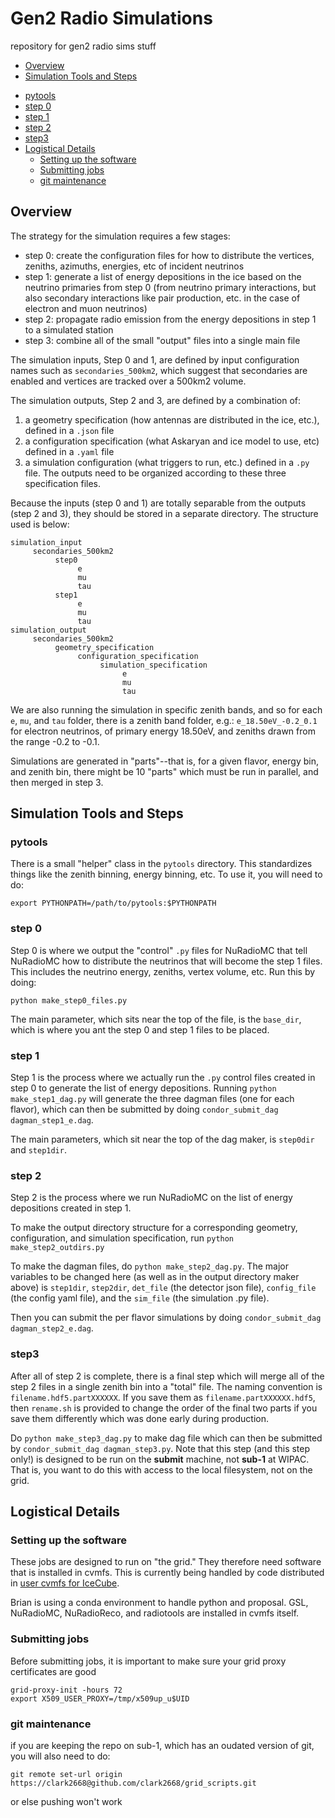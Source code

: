 # Gen2 Radio Simulations
repository for gen2 radio sims stuff

- [Overview](#overview)
- [Simulation Tools and Steps](#simulation-tools-and-steps)
 * [pytools](#pytools)
 * [step 0](#step-0)
 * [step 1](#step-1)
 * [step 2](#step-2)
 * [step3](#step3)
* [Logistical Details](#logistical-details)
  + [Setting up the software](#setting-up-the-software)
  + [Submitting jobs](#submitting-jobs)
  + [git maintenance](#git-maintenance)

## Overview

The strategy for the simulation requires a few stages:

- step 0: create the configuration files for how to distribute the vertices, zeniths, azimuths, energies, etc of incident neutrinos
- step 1: generate a list of energy depositions in the ice based on the neutrino primaries from step 0 (from neutrino primary interactions, but also secondary interactions like pair production, etc. in the case of electron and muon neutrinos)
- step 2: propagate radio emission from the energy depositions in step 1 to a simulated station
- step 3: combine all of the small "output" files into a single main file

The simulation inputs, Step 0 and 1, are defined by input configuration names such as `secondaries_500km2`, which suggest that secondaries are enabled and vertices are tracked over a 500km2 volume.

The simulation outputs, Step 2 and 3, are defined by a combination of:
1. a geometry specification (how antennas are distributed in the ice, etc.), defined in a `.json` file
2. a configuration specification (what Askaryan and ice model to use, etc)  defined in a `.yaml` file
3. a simulation configuration (what triggers to run, etc.) defined in a `.py` file.
The outputs need to be organized according to these three specification files.

Because the inputs (step 0 and 1) are totally separable from the outputs (step 2 and 3), they should be stored in a separate directory. The structure used is below:

```
simulation_input
     secondaries_500km2
          step0
               e
               mu
               tau
          step1
               e
               mu
               tau
simulation_output
     secondaries_500km2
          geometry_specification
               configuration_specification
                    simulation_specification
                         e
                         mu
                         tau
```

We are also running the simulation in specific zenith bands, and so for each `e`, `mu`, and `tau` folder, there is a zenith band folder, e.g.: `e_18.50eV_-0.2_0.1` for electron neutrinos, of primary energy 18.50eV, and zeniths drawn from the range -0.2 to -0.1.

Simulations are generated in "parts"--that is, for a given flavor, energy bin, and zenith bin, there might be 10 "parts" which must be run in parallel, and then merged in step 3.

## Simulation Tools and Steps

### pytools
There is a small "helper" class in the `pytools` directory. This standardizes things like the zenith binning, energy binning, etc. To use it, you will need to do:

`export PYTHONPATH=/path/to/pytools:$PYTHONPATH`

### step 0
Step 0 is where we output the "control" `.py` files for NuRadioMC that tell NuRadioMC how to distribute the neutrinos that will become the step 1 files. This includes the neutrino energy, zeniths, vertex volume, etc. Run this by doing:

`python make_step0_files.py`

The main parameter, which sits near the top of the file, is the `base_dir`, which is where you ant the step 0 and step 1 files to be placed.

### step 1
Step 1 is the process where we actually run the `.py` control files created in step 0 to generate the list of energy depositions. Running `python make_step1_dag.py` will generate the three dagman files (one for each flavor), which can then be submitted by doing `condor_submit_dag dagman_step1_e.dag`.

The main parameters, which sit near the top of the dag maker, is `step0dir` and `step1dir`.

### step 2
Step 2 is the process where we run NuRadioMC on the list of energy depositions created in step 1.

To make the output directory structure for a corresponding geometry, configuration, and simulation specification, run `python make_step2_outdirs.py`

To make the dagman files, do `python make_step2_dag.py`. The major variables to be changed here (as well as in the output directory maker above) is `step1dir`, `step2dir`, `det_file` (the detector json file), `config_file` (the config yaml file), and the `sim_file` (the simulation .py file).

Then you can submit the per flavor simulations by doing `condor_submit_dag dagman_step2_e.dag`.

### step3
After all of step 2 is complete, there is a final step which will merge all of the step 2 files in a single zenith bin into a "total" file. The naming convention is `filename.hdf5.partXXXXXX`. If you save them as `filename.partXXXXXX.hdf5`, then `rename.sh` is provided to change the order of the final two parts if you save them differently which was done early during production.

Do `python make_step3_dag.py` to make dag file which can then be submitted by `condor_submit_dag dagman_step3.py`. Note that this step (and this step only!) is designed to be run on the **submit** machine, not **sub-1** at WIPAC. That is, you want to do this with access to the local filesystem, not on the grid.

## Logistical Details
### Setting up the software
These jobs are designed to run on "the grid." They therefore need software that is installed in cvmfs. This is currently being handled by code distributed in [user cvmfs for IceCube](https://wiki.icecube.wisc.edu/index.php/User_CVMFS).

Brian is using a conda environment to handle python and proposal. GSL, NuRadioMC, NuRadioReco, and radiotools are installed in cvmfs itself.

### Submitting jobs
Before submitting jobs, it is important to make sure your grid proxy certificates are good

```
grid-proxy-init -hours 72
export X509_USER_PROXY=/tmp/x509up_u$UID
```

### git maintenance
if you are keeping the repo on sub-1, which has an oudated version of git, you will also need to do:

`git remote set-url origin https://clark2668@github.com/clark2668/grid_scripts.git`

or else pushing won't work
